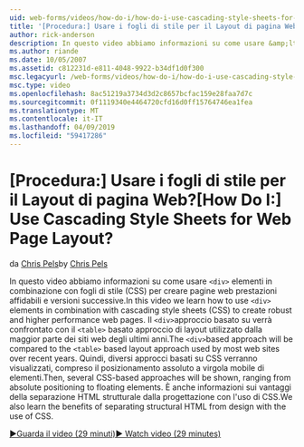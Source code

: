 ```yaml
---
uid: web-forms/videos/how-do-i/how-do-i-use-cascading-style-sheets-for-web-page-layout
title: '[Procedura:] Usare i fogli di stile per il Layout di pagina Web? | Microsoft Docs'
author: rick-anderson
description: In questo video abbiamo informazioni su come usare &amp;lt; div&amp;gt; gli elementi in combinazione con fogli di stile (CSS) per creare le prestazioni affidabili e versioni successive web p...
ms.author: riande
ms.date: 10/05/2007
ms.assetid: c812231d-e811-4048-9922-b34df1d0f300
msc.legacyurl: /web-forms/videos/how-do-i/how-do-i-use-cascading-style-sheets-for-web-page-layout
msc.type: video
ms.openlocfilehash: 8ac51219a3734d3d2c8657bcfac159e28faa7d7c
ms.sourcegitcommit: 0f1119340e4464720cfd16d0ff15764746ea1fea
ms.translationtype: MT
ms.contentlocale: it-IT
ms.lasthandoff: 04/09/2019
ms.locfileid: "59417286"
---
```

# <a name="how-do-i-use-cascading-style-sheets-for-web-page-layout"></a><span data-ttu-id="93861-104">[Procedura:] Usare i fogli di stile per il Layout di pagina Web?</span><span class="sxs-lookup"><span data-stu-id="93861-104">[How Do I:] Use Cascading Style Sheets for Web Page Layout?</span></span>

<span data-ttu-id="93861-105">da [Chris Pels](https://twitter.com/chrispels)</span><span class="sxs-lookup"><span data-stu-id="93861-105">by [Chris Pels](https://twitter.com/chrispels)</span></span>

<span data-ttu-id="93861-106">In questo video abbiamo informazioni su come usare `<div>` elementi in combinazione con fogli di stile (CSS) per creare pagine web prestazioni affidabili e versioni successive.</span><span class="sxs-lookup"><span data-stu-id="93861-106">In this video we learn how to use `<div>` elements in combination with cascading style sheets (CSS) to create robust and higher performance web pages.</span></span> <span data-ttu-id="93861-107">Il `<div>`approccio basato su verrà confrontato con il `<table>` basato approccio di layout utilizzato dalla maggior parte dei siti web degli ultimi anni.</span><span class="sxs-lookup"><span data-stu-id="93861-107">The `<div>`based approach will be compared to the `<table>` based layout approach used by most web sites over recent years.</span></span> <span data-ttu-id="93861-108">Quindi, diversi approcci basati su CSS verranno visualizzati, compreso il posizionamento assoluto a virgola mobile di elementi.</span><span class="sxs-lookup"><span data-stu-id="93861-108">Then, several CSS-based approaches will be shown, ranging from absolute positioning to floating elements.</span></span> <span data-ttu-id="93861-109">È anche informazioni sui vantaggi della separazione HTML strutturale dalla progettazione con l'uso di CSS.</span><span class="sxs-lookup"><span data-stu-id="93861-109">We also learn the benefits of separating structural HTML from design with the use of CSS.</span></span>

[<span data-ttu-id="93861-110">&#9654;Guarda il video (29 minuti)</span><span class="sxs-lookup"><span data-stu-id="93861-110">&#9654; Watch video (29 minutes)</span></span>](https://channel9.msdn.com/Blogs/ASP-NET-Site-Videos/how-do-i-use-cascading-style-sheets-for-web-page-layout)
